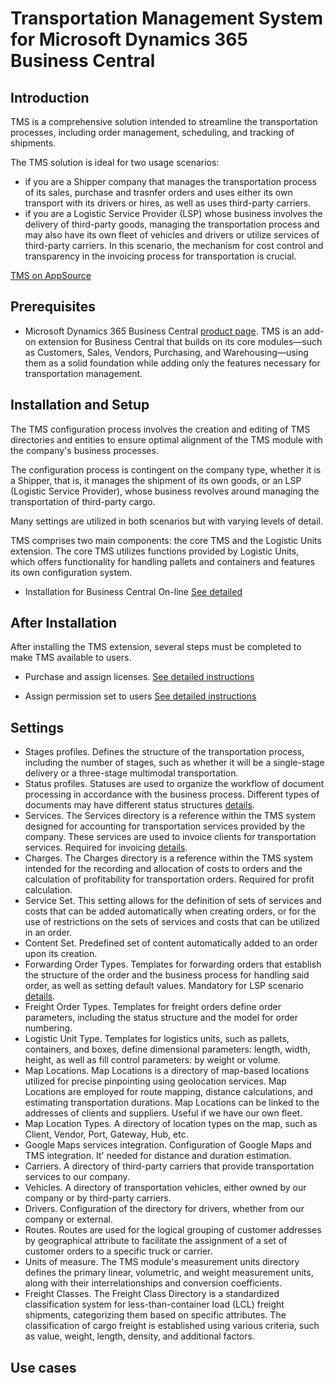 # Transportation Management System for Microsoft Dynamics 365 Business Central

## Introduction

TMS is a comprehensive solution intended to streamline the transportation processes, including order management, scheduling, and tracking of shipments.

The TMS solution is ideal for two usage scenarios:

- if you are a Shipper company that manages the transportation process of its sales, purchase and trasnfer orders and uses either its own transport with its drivers or hires, as well as uses third-party carriers.
- if you are a Logistic Service Provider (LSP) whose business involves the delivery of third-party goods, managing the transportation process and may also have its own fleet of vehicles and drivers or utilize services of third-party carriers. In this scenario, the mechanism for cost control and transparency in the invoicing process for transportation is crucial.

[TMS on AppSource](https://appsource.microsoft.com/en-us/product/dynamics-365-business-central/PUBID.extensionsforcelimited1647259189111%7CAID.tms%7CPAPPID.7bfc8c44-7cc8-4ba3-98d0-4f9964697a01?tab=Overview)

## Prerequisites

- Microsoft Dynamics 365 Business Central [product page](https://www.microsoft.com/en-us/dynamics-365/products/business-central). TMS is an add-on extension for Business Central that builds on its core modules—such as Customers, Sales, Vendors, Purchasing, and Warehousing—using them as a solid foundation while adding only the features necessary for transportation management.

## Installation and Setup

The TMS configuration process involves the creation and editing of TMS directories and entities to ensure optimal alignment of the TMS module with the company's business processes.

The configuration process is contingent on the company type, whether it is a Shipper, that is, it manages the shipment of its own goods, or an LSP (Logistic Service Provider), whose business revolves around managing the transportation of third-party cargo.

Many settings are utilized in both scenarios but with varying levels of detail.

TMS comprises two main components: the core TMS and the Logistic Units extension. The core TMS utilizes functions provided by Logistic Units, which offers functionality for handling pallets and containers and features its own configuration system.

- Installation for Business Central On-line [See detailed](installation.md)

## After Installation

After installing the TMS extension, several steps must be completed to make TMS available to users.

- Purchase and assign licenses. [See detailed instructions](buylicenses.md)

- Assign permission set to users [See detailed instructions](assignpermissionsets.md)

## Settings

- Stages profiles. Defines the structure of the transportation process, including the number of stages, such as whether it will be a single-stage delivery or a three-stage multimodal transportation.
- Status profiles. Statuses are used to organize the workflow of document processing in accordance with the business process. Different types of documents may have different status structures [details](statuses.md).
- Services. The Services directory is a reference within the TMS system designed for accounting for transportation services provided by the company. These services are used to invoice clients for transportation services. Required for invoicing [details](services.md).
- Charges. The Charges directory is a reference within the TMS system intended for the recording and allocation of costs to orders and the calculation of profitability for transportation orders. Required for profit calculation.
- Service Set. This setting allows for the definition of sets of services and costs that can be added automatically when creating orders, or for the use of restrictions on the sets of services and costs that can be utilized in an order.
- Content Set. Predefined set of content automatically added to an order upon its creation.
- Forwarding Order Types. Templates for forwarding orders that establish the structure of the order and the business process for handling said order, as well as setting default values. Mandatory for LSP scenario [details](forwardingordertype.md).
- Freight Order Types. Templates for freight orders define order parameters, including the status structure and the model for order numbering.
- Logistic Unit Type. Templates for logistics units, such as pallets, containers, and boxes, define dimensional parameters: length, width, height, as well as fill control parameters: by weight or volume.
- Map Locations. Map Locations is a directory of map-based locations utilized for precise pinpointing using geolocation services. Map Locations are employed for route mapping, distance calculations, and estimating transportation durations. Map Locations can be linked to the addresses of clients and suppliers. Useful if we have our own fleet.
- Map Location Types. A directory of location types on the map, such as Client, Vendor, Port, Gateway, Hub, etc.
- Google Maps services integration. Configuration of Google Maps and TMS integration. It' needed for distance and duration estimation.
- Carriers. A directory of third-party carriers that provide transportation services to our company.
- Vehicles. A directory of transportation vehicles, either owned by our company or by third-party carriers.
- Drivers. Configuration of the directory for drivers, whether from our company or external.
- Routes. Routes are used for the logical grouping of customer addresses by geographical attribute to facilitate the assignment of a set of customer orders to a specific truck or carrier.
- Units of measure. The TMS module's measurement units directory defines the primary linear, volumetric, and weight measurement units, along with their interrelationships and conversion coefficients.
- Freight Classes. The Freight Class Directory is a standardized classification system for less-than-container load (LCL) freight shipments, categorizing them based on specific attributes. The classification of cargo freight is established using various criteria, such as value, weight, length, density, and additional factors.

## Use cases


